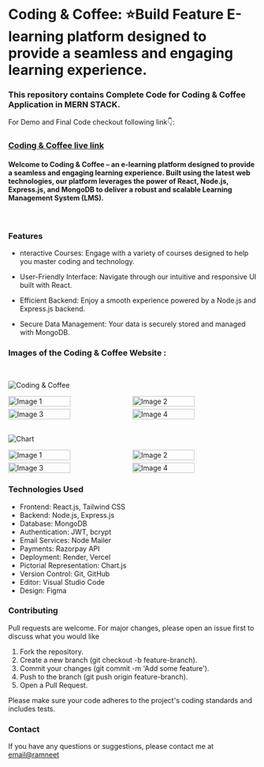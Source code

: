 # Coding & Coffee: ⭐Build Feature E-learning platform designed to provide a seamless and engaging learning experience.

### This repository contains Complete Code for Coding & Coffee Application in MERN STACK.

For Demo and Final Code checkout following link👇:

### [Coding & Coffee live link]()


#### Welcome to Coding & Coffee – an e-learning platform designed to provide a seamless and engaging learning experience. Built using the latest web technologies, our platform leverages the power of React, Node.js, Express.js, and MongoDB to deliver a robust and scalable Learning Management System (LMS).

<br>

### Features

- nteractive Courses: Engage with a variety of courses designed to help you master coding and technology.

- User-Friendly Interface: Navigate through our intuitive and responsive UI built with React.

- Efficient Backend: Enjoy a smooth experience powered by a Node.js and Express.js backend.

- Secure Data Management: Your data is securely stored and managed with MongoDB.

### Images of the Coding & Coffee Website :
<br>

![Coding & Coffee](https://res.cloudinary.com/ddlepk8lb/image/upload/v1719677656/Home1_udepxj.png)


<div style="display: flex; flex-wrap: wrap; justify-center: center; align-items: center;">

  <img src="https://res.cloudinary.com/ddlepk8lb/image/upload/v1719677651/Home2_ncwm92.png" alt="Image 1" style="width: 50%; margin-bottom: 1%;"/>
  <img src="https://res.cloudinary.com/ddlepk8lb/image/upload/v1719677652/Home3_axq568.png" alt="Image 2" style="width: 50%; margin-bottom: 1%;"/>
  <img src="https://res.cloudinary.com/ddlepk8lb/image/upload/v1719677652/Home4_lvsi0d.png" alt="Image 3" style="width: 50%;"/>
  <img src="https://res.cloudinary.com/ddlepk8lb/image/upload/v1719677652/Home5_nobuag.png" alt="Image 4" style="width: 50%;"/>

</div>
<br>

![Chart](https://res.cloudinary.com/ddlepk8lb/image/upload/v1719677651/DashBoardInstructor_ibxprh.png)

<div style="display: flex; flex-wrap: wrap; justify-center: center; align-items: center;">

  <img src="https://res.cloudinary.com/ddlepk8lb/image/upload/v1719677650/Enroll_Courses_irpjlr.png" alt="Image 1" style="width: 50%; margin-bottom: 1%;"/>
  <img src="https://res.cloudinary.com/ddlepk8lb/image/upload/v1719677651/Cart_s7xi72.png" alt="Image 2" style="width: 50%; margin-bottom: 1%;"/>
  <img src="https://res.cloudinary.com/ddlepk8lb/image/upload/v1719677650/AddCourse_qguxtx.png" alt="Image 3" style="width: 50%;"/>
  <img src="https://res.cloudinary.com/ddlepk8lb/image/upload/v1719677650/CourseBuilder_wrm2sf.png" alt="Image 4" style="width: 50%;"/>

</div>

### Technologies Used

- Frontend: React.js, Tailwind CSS
- Backend: Node.js, Express.js
- Database: MongoDB
- Authentication: JWT, bcrypt
- Email Services: Node Mailer
- Payments: Razorpay API
- Deployment: Render, Vercel
- Pictorial Representation: Chart.js
- Version Control: Git, GitHub
- Editor: Visual Studio Code
- Design: Figma

### Contributing
Pull requests are welcome. For major changes, please open an issue first to discuss what you would like

1. Fork the repository.
2. Create a new branch (git checkout -b feature-branch).
3. Commit your changes (git commit -m 'Add some feature').
4. Push to the branch (git push origin feature-branch).
5. Open a Pull Request.

Please make sure your code adheres to the project's coding standards and includes tests.

### Contact
If you have any questions or suggestions, please contact me at [email@ramneet](ramneetsinghrtd@gmail.com)


